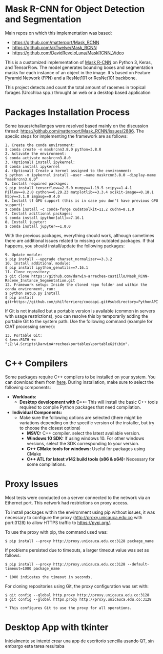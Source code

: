 # Mask R-CNN for Object Detection and Segmentation

Main repos on which this implementation was based:

* https://github.com/matterport/Mask_RCNN
* https://github.com/akTwelve/Mask_RCNN
* https://github.com/DavidReveloLuna/MaskRCNN_Video

This is a customized implementation of [Mask R-CNN](https://arxiv.org/abs/1703.06870) on Python 3, Keras, and TensorFlow. The model generates bounding boxes and segmentation masks for each instance of an object in the image. It's based on Feature Pyramid Network (FPN) and a ResNet101 or ResNet101 backbone. 

This project detects and count the total amount of racemes in tropical forages (Urochloa spp.) throught an web or a desktop based application

# Packages Installation Process
Some issues/challenges were resolved based mainly on the discussion thread: https://github.com/matterport/Mask_RCNN/issues/2886.
The speciic steps for implementing the framework are as follows:

```
1. Create the conda environment:
$ conda create -n maskrcnn3.8.0 python=3.8.0
2. Activate the environment:
$ conda activate maskrcnn3.8.0
3. (Optional) install ipykernel:
$ conda install ipykernel
4. (Optional) Create a kernel assigned to the environment:
$ python -m ipykernel install –user –name maskrcnn3.8.0 –display-name “maskrcnn3.8.0”
5. Install required packages:
$ pip install tensorflow==2.5.0 numpy==1.19.5 scipy==1.4.1 Pillow==8.2.0 cython==0.29.23 matplotlib==3.3.4 scikit-image==0.18.1 h5py==3.1.0 imgaug==0.4.0
6. Install tf GPU support (this is in case you don't have previous GPU support):
$ conda install -c conda-forge cudatoolkit=11.2 cudnn=8.1.0
7. Install adittional packages:
$ conda install ipython[all]==7.16.1
8. Install jupyter:
$ conda install jupyter==1.0.0
```
With the previous packages, everything should work, although sometimes there are additional issues related to missing or outdated  packages. If that happens, you should install/update the following packages:
```
9. Update module:
$ pip install --upgrade charset_normalizer==3.3.2
10. Install additional module:
$ pip install ipython_genutils==7.16.1
11. Clone repository:
$ git clone https://github.com/darwin-arrechea-castillo/Mask_RCNN-Raceme_Instance_Segmentation.git
12. Framework setup: Inside the cloned repo folder and within the conda environment, run:
$ python setup.py install 
$ pip install git+https://github.com/philferriere/cocoapi.git#subdirectory=PythonAPI
```
If Git is not installed but a portable version is available (common in servers with usage restrictions), you can resolve this by temporarily adding the portable Git to the system path. Use the following command (example for CIAT processing server):
```
13. Portable Git:
$ $env:PATH += ";Z:\4.Scripts\DarwinArrechea\portables\portableGit\bin".
```

# C++ Compilers
Some packages require C++ compilers to be installed on your system. You can download them from [here](https://visualstudio.microsoft.com/es/visual-cpp-build-tools/). During installation, make sure to select the following components:
- **Workloads:**
  - **Desktop development with C++:** This will install the basic C++ tools required to compile Python packages that need compilation.
- **Individual Components:**
  - Make sure the following options are selected (there might be variations depending on the specific version of the installer, but try to choose the closest options)
      - **MSVC:** C++ compiler. select the latest available version.
      - **Windows 10 SDK:** If using windows 10. For other windows versions, select the SDK corresponding to your version.
      - **C++ CMake tools for windows:** Useful for packages using CMake
      - **C++ ATL for latest v142 build tools (x86 & x64):** Necessary for some compilations.

# Proxy Issues
Most tests were conducted on a server connected to the network via an Ethernet port. This network had restrictions on proxy access.

To install packages within the environment using pip without issues, it was necessary to configure the proxy (http://proxy.unicauca.edu.co with port:3128) to allow HTTPS traffic to https://pypi.org/. 

To use the proxy with pip, the command used was:
```
$ pip install --proxy http://proxy.unicauca.edu.co:3128 package_name
```

If problems persisted due to timeouts, a larger timeout value was set as follows:
```
$ pip install --proxy http://proxy.unicauca.edu.co:3128 --default-timeout=1000 package_name

* 1000 indicates the timeout in seconds.
```

For cloning repositories using Git, the proxy configuration was set with:
```
$ git config --global http.proxy http://proxy.unicauca.edu.co:3128
$ git config --global https.proxy http://proxy.unicauca.edu.co:3128

* This configures Git to use the proxy for all operations.
```

# Desktop App with tkinter
Inicialmente se intentó crear una app de escritorio sencilla usando QT, sin embargo esta tarea resultaba 
